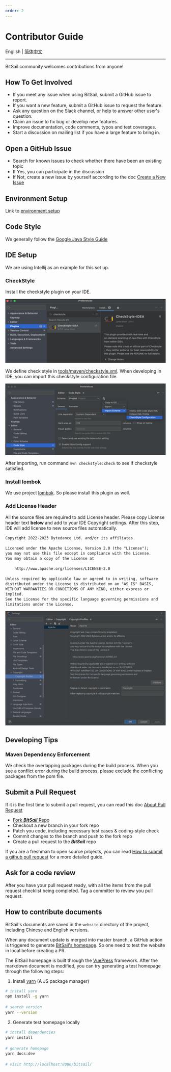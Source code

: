 ```yaml
---
order: 2
---
```


# Contributor Guide

English | [简体中文](../../zh/community/contribute.md)

-----

BitSail community welcomes contributions from anyone!

## How To Get Involved

- If you meet any issue when using BitSail, submit a GitHub issue to report.
- If you want a new feature, submit a GitHub issue to request the feature.
- Ask any question on the Slack channel, or help to answer other user's question.
- Claim an issue to fix bug or develop new features.
- Improve documentation, code comments, typos and test coverages.
- Start a discussion on mailing list if you have a large feature to bring in.

## Open a GitHub Issue
- Search for known issues to check whether there have been an existing topic
- If Yes, you can participate in the discussion
- If Not, create a new issue by yourself according to the doc [Create a New Issue](https://docs.github.com/en/issues/tracking-your-work-with-issues/creating-an-issue)

## Environment Setup
Link to [environment setup](../documents/start/env_setup.md)

## Code Style

We generally follow the [Google Java Style Guide](https://google.github.io/styleguide/javaguide.html)

## IDE Setup

We are using Intellij as an example for this set up.

### CheckStyle

Install the checkstyle plugin on your IDE.

![](../../images/checkstyle_plugin.png)

We define check style in [tools/maven/checkstyle.xml](https://github.com/bytedance/bitsail/blob/master/tools/maven/checkstyle.xml).
When developing in IDE, you can import this checkstyle configuration file.

![](../../images/set_checkstyle.png)

After importing, run command `mvn checkstyle:check` to see if checkstyle satisfied.

### Install lombok

We use project [lombok](https://projectlombok.org/). So please install this plugin as well.

### Add License Header
All the source files are required to add License header. Please copy License header text **below** and add 
to your IDE Copyright settings. After this step, IDE will add license to new source files automatically.

```
Copyright 2022-2023 Bytedance Ltd. and/or its affiliates.

Licensed under the Apache License, Version 2.0 (the "License");
you may not use this file except in compliance with the License.
You may obtain a copy of the License at

    http://www.apache.org/licenses/LICENSE-2.0

Unless required by applicable law or agreed to in writing, software
distributed under the License is distributed on an "AS IS" BASIS,
WITHOUT WARRANTIES OR CONDITIONS OF ANY KIND, either express or implied.
See the License for the specific language governing permissions and
limitations under the License.
```

![](../../images/license_header.png)

## Developing Tips
### Maven Dependency Enforcement
We check the overlapping packages during the build process. When you see a conflict error during the build process,
please exclude the conflicting packages from the pom file.

## Submit a Pull Request
If it is the first time to submit a pull request, you can read this doc [About Pull Request](https://docs.github.com/en/pull-requests/collaborating-with-pull-requests/proposing-changes-to-your-work-with-pull-requests/about-pull-requests)

- [Fork ***BitSail*** Repo](https://docs.github.com/en/get-started/quickstart/fork-a-repo)
- Checkout a new branch in your fork repo
- Patch you code, including necessary test cases & coding-style check
- Commit changes to the branch and push to the fork repo
- Create a pull request to the ***BitSail*** repo

If you are a freshman to open source projects, you can read [How to submit a github pull request](pr_guide.md) for a more detailed guide.
## Ask for a code review
After you have your pull request ready, with all the items from the pull request checklist being completed.
Tag a committer to review you pull request.

## How to contribute documents

BitSail's documents are saved in the `website` directory of the project, including Chinese and English versions.

When any document update is merged into master branch, a GitHub action is triggered to generate [BitSail's homepage](https://bytedance.github.io/bitsail/). So one need to test the website in local before creating a PR.

The BitSail homepage is built through the [VuePress](https://vuepress-theme-hope.github.io/v2/) framework. After the markdown document is modified, you can try generating a test homepage through the following steps:

1. Install [yarn](https://yarnpkg.com/) (A JS package manager)

```bash
# install yarn
npm install -g yarn

# search version
yarn --version
```

2. Generate test homepage locally

```bash
# install dependencies
yarn install

# generate homepage
yarn docs:dev

# visit http://localhost:8080/bitsail/
```
